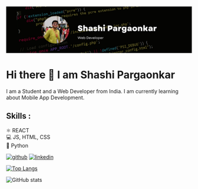 ![profile](https://github.com/shashi1910/shashi1910/blob/main/png_20230528_134858_0000.png)

# Hi there 👋 I am Shashi Pargaonkar
I am a Student and a Web Developer from India. I am currently learning about Mobile App Development.

## Skills :
⚛️ REACT <br>
💻 JS, HTML, CSS <br>
🐍 Python




[<img src='https://cdn.jsdelivr.net/npm/simple-icons@3.0.1/icons/github.svg' alt='github' height='40'>](https://github.com/shashi1910)  [<img src='https://cdn.jsdelivr.net/npm/simple-icons@3.0.1/icons/linkedin.svg' alt='linkedin' height='40'>](https://www.linkedin.com/in/shashi-pargaonkar-377140220/)  

[![Top Langs](https://github-readme-stats.vercel.app/api/top-langs/?username=shashi1910)](https://github.com/anuraghazra/github-readme-stats)

![GitHub stats](https://github-readme-stats.vercel.app/api?username=shashi1910&show_icons=true)  


